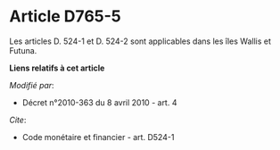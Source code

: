 # Article D765-5

Les articles D. 524-1 et D. 524-2 sont applicables dans les îles Wallis et Futuna.

**Liens relatifs à cet article**

_Modifié par_:

  - Décret n°2010-363 du 8 avril 2010 - art. 4

_Cite_:

  - Code monétaire et financier - art. D524-1
